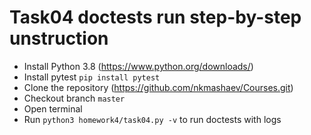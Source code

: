# Task04 doctests run step-by-step unstruction
 - Install Python 3.8 (https://www.python.org/downloads/)
 - Install pytest `pip install pytest`
 - Clone the repository (https://github.com/nkmashaev/Courses.git)
 - Checkout branch `master`
 - Open terminal 
 - Run `python3 homework4/task04.py -v` to run doctests with logs
